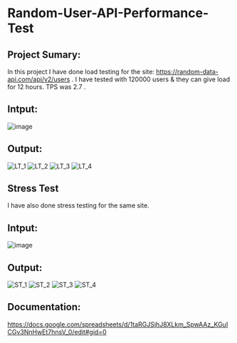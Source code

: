 # Random-User-API-Performance-Test

## Project Sumary: 
In this project I have done load testing for the site: https://random-data-api.com/api/v2/users . I have tested with 120000 users & they can give load for 12 hours. TPS was 2.7 . 

## Intput:
![image](https://github.com/Moynul03141/Assignment-1-on-Jmeter/assets/81030756/de9abeeb-603a-4acf-92a4-e4c614dbc075)

## Output:
![LT_1](https://github.com/Moynul03141/Assignment-1-on-Jmeter/assets/81030756/ad3c71fb-8e3b-42ce-989b-f7a68df65c1a)
![LT_2](https://github.com/Moynul03141/Assignment-1-on-Jmeter/assets/81030756/26b375e3-bed4-41cd-8845-46b42f181036)
![LT_3](https://github.com/Moynul03141/Assignment-1-on-Jmeter/assets/81030756/8f8f54c6-6c15-4203-b8f5-b053c94d6570)
![LT_4](https://github.com/Moynul03141/Assignment-1-on-Jmeter/assets/81030756/a444a4aa-39bc-47ba-aea1-2266934f91fc)



## Stress Test
I have also done stress testing for the same site. 

## Intput:
![image](https://github.com/Moynul03141/Assignment-1-on-Jmeter/assets/81030756/d9f69863-12e9-4c83-9fbd-66e7da93aa97)

## Output:
![ST_1](https://github.com/Moynul03141/Assignment-1-on-Jmeter/assets/81030756/8d50a311-9cb6-46af-836e-8c239f1c35e5)
![ST_2](https://github.com/Moynul03141/Assignment-1-on-Jmeter/assets/81030756/b49b03f1-7350-4e71-9127-9d3f5b7f1e44)
![ST_3](https://github.com/Moynul03141/Assignment-1-on-Jmeter/assets/81030756/391f90c8-a235-40b1-93fb-4aec7c310c89)
![ST_4](https://github.com/Moynul03141/Assignment-1-on-Jmeter/assets/81030756/485a3ecd-4b4e-43fe-81a0-4f838688244a)



## Documentation:
https://docs.google.com/spreadsheets/d/1taRGJSjhJ8XLkm_SpwAAz_KGuICGv3NnHwEt7hnsV_0/edit#gid=0

